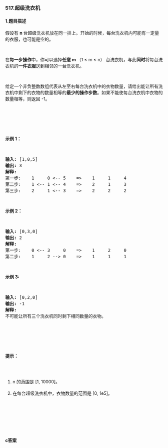 ### 517.超级洗衣机

#### 1.题目描述

<p>假设有 <strong>n&nbsp;</strong>台超级洗衣机放在同一排上。开始的时候，每台洗衣机内可能有一定量的衣服，也可能是空的。</p><br/><p>在<strong>每一步操作</strong>中，你可以选择<strong>任意 m&nbsp;</strong>（1 &le; m &le; n）&nbsp;台洗衣机，与此<strong>同时</strong>将每台洗衣机的<strong>一件衣服</strong>送到相邻的一台洗衣机。</p><br/><p>给定一个非负整数数组代表从左至右每台洗衣机中的衣物数量，请给出能让所有洗衣机中剩下的衣物的数量相等的<strong>最少的操作步数</strong>。如果不能使每台洗衣机中衣物的数量相等，则返回 -1。</p><br/><p>&nbsp;</p><br/><p><strong>示例 1：</strong></p><br/><pre><strong>输入:</strong> [1,0,5]<br/><strong>输出:</strong> 3<br/><strong>解释:</strong> <br/>第一步:    1     0 &lt;-- 5    =&gt;    1     1     4<br/>第二步:    1 &lt;-- 1 &lt;-- 4    =&gt;    2     1     3    <br/>第三步:    2     1 &lt;-- 3    =&gt;    2     2     2   <br/></pre><br/><p><strong>示例 2：</strong></p><br/><pre><strong>输入:</strong> [0,3,0]<br/><strong>输出:</strong> 2<br/><strong>解释:</strong> <br/>第一步:    0 &lt;-- 3     0    =&gt;    1     2     0    <br/>第二步:    1     2 --&gt; 0    =&gt;    1     1     1     <br/></pre><br/><p><strong>示例 3:</strong></p><br/><pre><strong>输入:</strong> [0,2,0]<br/><strong>输出:</strong> -1<br/><strong>解释:</strong> <br/>不可能让所有三个洗衣机同时剩下相同数量的衣物。<br/></pre><br/><p>&nbsp;</p><br/><p><strong>提示：</strong></p><br/><ol><br/>	<li>n 的范围是 [1, 10000]。</li><br/>	<li>在每台超级洗衣机中，衣物数量的范围是 [0, 1e5]。</li><br/></ol><br/><p>&nbsp;</p><br/>

#### c答案

```c

